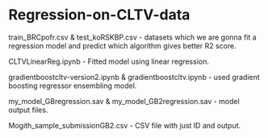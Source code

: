 # Regression-on-CLTV-data
train_BRCpofr.csv & test_koRSKBP.csv - datasets which we are gonna fit a regression model and predict which algorithm gives better R2 score.

CLTVLinearReg.ipynb - Fitted model using linear regression.

gradientboostcltv-version2.ipynb & gradientboostcltv.ipynb - used gradient boosting regressor ensembling model.

my_model_GBregression.sav & my_model_GB2regression.sav - model output files.

Mogith_sample_submissionGB2.csv - CSV file with just ID and output.

